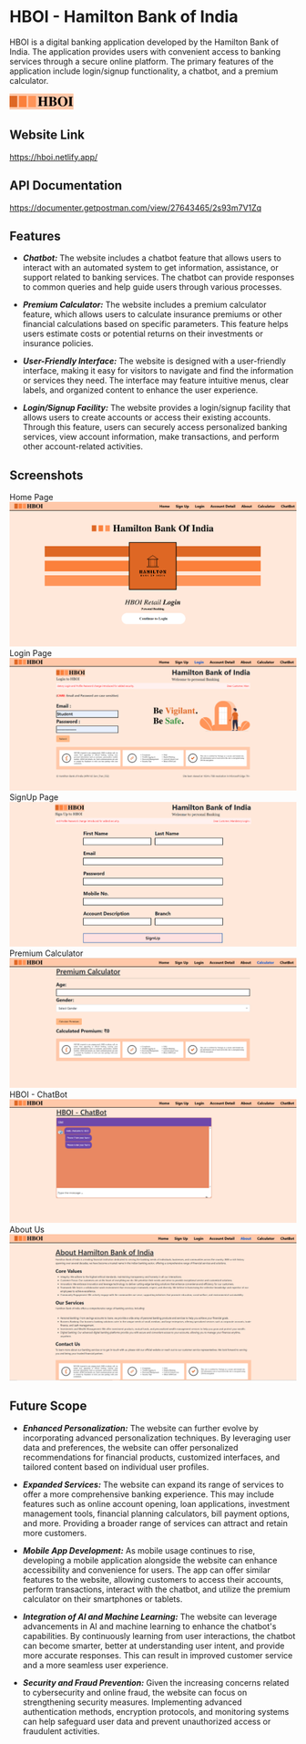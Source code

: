 
# HBOI - Hamilton Bank of India

HBOI is a digital banking application developed by the Hamilton Bank of India. The application provides users with convenient access to banking services through a secure online platform. The primary features of the application include login/signup functionality, a chatbot, and a premium calculator.


![Logo](./public/assets/navbarLogo.png)

## Website Link

https://hboi.netlify.app/

## API Documentation

https://documenter.getpostman.com/view/27643465/2s93m7V1Zq

## Features 

- ***Chatbot:*** The website includes a chatbot feature that allows users to interact with an automated system to get information, assistance, or support related to banking services. The chatbot can provide responses to common queries and help guide users through various processes.

- ***Premium Calculator:*** The website includes a premium calculator feature, which allows users to calculate insurance premiums or other financial calculations based on specific parameters. This feature helps users estimate costs or potential returns on their investments or insurance policies.

- ***User-Friendly Interface:*** The website is designed with a user-friendly interface, making it easy for visitors to navigate and find the information or services they need. The interface may feature intuitive menus, clear labels, and organized content to enhance the user experience.

- ***Login/Signup Facility:*** The website provides a login/signup facility that allows users to create accounts or access their existing accounts. Through this feature, users can securely access personalized banking services, view account information, make transactions, and perform other account-related activities.

## Screenshots

Home Page
![App Screenshot](./public/assets/1.png)
Login Page
![App Screenshot](./public/assets/3.png)
SignUp Page
![App Screenshot](./public/assets/2.png)
Premium Calculator 
![App Screenshot](./public/assets/4.png)
HBOI - ChatBot 
![App Screenshot](./public/assets/5.png)
About Us
![App Screenshot](./public/assets/6.png)

## Future Scope

- ***Enhanced Personalization:*** The website can further evolve by incorporating advanced personalization techniques. By leveraging user data and preferences, the website can offer personalized recommendations for financial products, customized interfaces, and tailored content based on individual user profiles.

- ***Expanded Services:*** The website can expand its range of services to offer a more comprehensive banking experience. This may include features such as online account opening, loan applications, investment management tools, financial planning calculators, bill payment options, and more. Providing a broader range of services can attract and retain more customers.

- ***Mobile App Development:*** As mobile usage continues to rise, developing a mobile application alongside the website can enhance accessibility and convenience for users. The app can offer similar features to the website, allowing customers to access their accounts, perform transactions, interact with the chatbot, and utilize the premium calculator on their smartphones or tablets.

- ***Integration of AI and Machine Learning:*** The website can leverage advancements in AI and machine learning to enhance the chatbot's capabilities. By continuously learning from user interactions, the chatbot can become smarter, better at understanding user intent, and provide more accurate responses. This can result in improved customer service and a more seamless user experience.

- ***Security and Fraud Prevention:*** Given the increasing concerns related to cybersecurity and online fraud, the website can focus on strengthening security measures. Implementing advanced authentication methods, encryption protocols, and monitoring systems can help safeguard user data and prevent unauthorized access or fraudulent activities.
